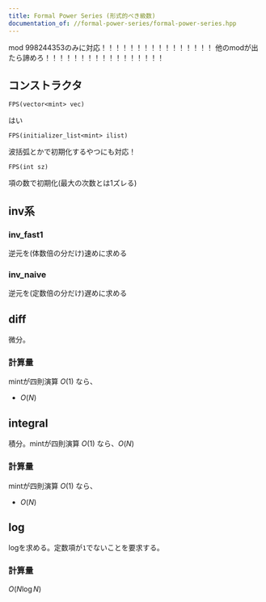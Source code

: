 ```yaml
---
title: Formal Power Series (形式的べき級数)
documentation_of: //formal-power-series/formal-power-series.hpp
---
```


mod 998244353のみに対応！！！！！！！！！！！！！！！！
他のmodが出たら諦めろ！！！！！！！！！！！！！！！！！

## コンストラクタ
```
FPS(vector<mint> vec)
```
はい

```
FPS(initializer_list<mint> ilist)
```
波括弧とかで初期化するやつにも対応！

```
FPS(int sz)
```
項の数で初期化(最大の次数とは1ズレる)

## inv系

### inv_fast1
逆元を(体数倍の分だけ)速めに求める

### inv_naive
逆元を(定数倍の分だけ)遅めに求める

## diff
微分。

### 計算量
mintが四則演算 $O(1)$ なら、
- $O\left(N\right)$


## integral
積分。mintが四則演算 $O(1)$ なら、$O\left(N\right)$

### 計算量
mintが四則演算 $O(1)$ なら、
- $O\left(N\right)$

## log
logを求める。定数項が`1`でないことを要求する。

### 計算量
$O(N \log N)$